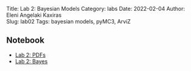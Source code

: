 Title: Lab 2: Bayesian Models
Category: labs
Date: 2022-02-04
Author: Eleni Angelaki Kaxiras   
Slug: lab02
Tags: bayesian models, pyMC3, ArviZ 


## Notebook
- [Lab 2: PDFs]({filename}cs109b_lab02_pdfs_2022.ipynb)
- [Lab 2: Bayes]({filename}cs109b_lab02_bayes_2022.ipynb)
